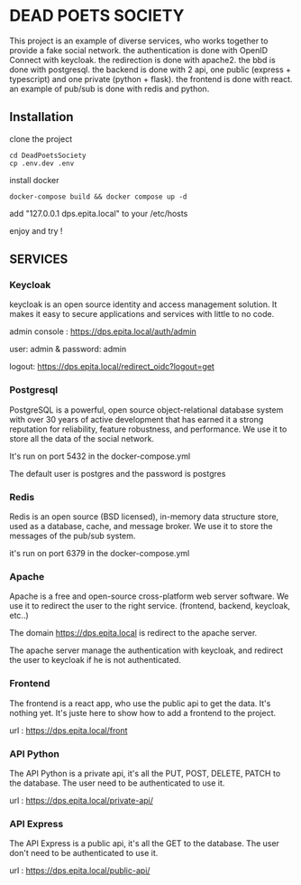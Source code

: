 # DEAD POETS SOCIETY

This project is an example of diverse services, who works together to provide a fake social network.
the authentication is done with OpenID Connect with keycloak.
the redirection is done with apache2.
the bbd is done with postgresql.
the backend is done with 2 api, one public (express + typescript) and one private (python + flask).
the frontend is done with react.
an example of pub/sub is done with redis and python.

## Installation

clone the project
```
cd DeadPoetsSociety
cp .env.dev .env
```
install docker
```
docker-compose build && docker compose up -d
```
add "127.0.0.1 dps.epita.local" to your /etc/hosts

enjoy and try !

## SERVICES

### Keycloak

keycloak is an open source identity and access management solution. It makes it easy to secure applications and services with little to no code.

admin console : https://dps.epita.local/auth/admin

user: admin & password: admin

logout: https://dps.epita.local/redirect_oidc?logout=get

### Postgresql

PostgreSQL is a powerful, open source object-relational database system with over 30 years of active development that has earned it a strong reputation for reliability, feature robustness, and performance.
We use it to store all the data of the social network.

It's run on port 5432 in the docker-compose.yml

The default user is postgres and the password is postgres

### Redis

Redis is an open source (BSD licensed), in-memory data structure store, used as a database, cache, and message broker.
We use it to store the messages of the pub/sub system.

it's run on port 6379 in the docker-compose.yml


### Apache

Apache is a free and open-source cross-platform web server software.
We use it to redirect the user to the right service. (frontend, backend, keycloak, etc..)

The domain https://dps.epita.local is redirect to the apache server.

The apache server manage the authentication with keycloak, and redirect the user to keycloak if he is not authenticated.

### Frontend

The frontend is a react app, who use the public api to get the data. 
It's nothing yet. It's juste here to show how to add a frontend to the project.

url : https://dps.epita.local/front

### API Python

The API Python is a private api, it's all the PUT, POST, DELETE, PATCH to the database.
The user need to be authenticated to use it.

url : https://dps.epita.local/private-api/

### API Express

The API Express is a public api, it's all the GET to the database.
The user don't need to be authenticated to use it.

url : https://dps.epita.local/public-api/

